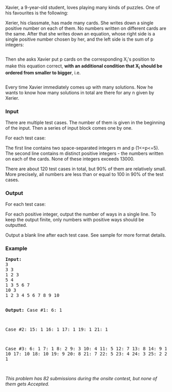 <p>Xavier, a 9-year-old student, loves playing many kinds of puzzles. One of his favourites is the following:</p>
<p>Xerier, his classmate, has made many cards. She writes down a single positive number on each of them. No numbers written on different cards are the same. After that she writes down an equation, whose right side is a single positive number chosen by her, and the left side is the sum of p integers:</p>
<p><img src="../../../content/john_jones:xc1.jpg" alt=""></p>
<p>Then she asks Xavier put p cards on the corresponding X<sub>i</sub>'s position to make this equation correct, <strong>with an additional condition that X<sub>i</sub> should be ordered from smaller to bigger</strong>, i.e.</p>
<p><img src="../../../content/john_jones:xc2.jpg" alt=""></p>
<p>Every time Xavier immediately comes up with many solutions. Now he wants to know how many solutions in total are there for any n given by Xerier.</p>
<h3>Input</h3>
<p>There are multiple test cases. The number of them is given in the beginning of the input. Then a series of input block comes one by one.</p>
<p>For each test case:</p>
<p>The first line contains two space-separated integers m and p (1&lt;=p&lt;=5). The second line contains m distinct positive integers - the numbers written on each of the cards. None of these integers exceeds 13000.</p>
<p>There are about 120 test cases in total, but 90% of them are relatively small. More precisely, all numbers are less than or equal to 100 in 90% of the test cases.</p>
<h3>Output</h3>
<p>For each test case:</p>
<p>For each positive integer, output the number of ways in a single line. To keep the output finite, only numbers with positive ways should be outputted.</p>
<p>Output a blank line after each test case. See sample for more format details.</p>
<h3>Example</h3>
<pre><strong>Input:</strong>
3
3 3
1 2 3
5 4
1 3 5 6 7
10 3
1 2 3 4 5 6 7 8 9 10

<strong>Output:</strong>
Case #1:
6: 1

Case #2:
15: 1
16: 1
17: 1
19: 1
21: 1

Case #3:
6: 1
7: 1
8: 2
9: 3
10: 4
11: 5
12: 7
13: 8
14: 9
15: 10
16: 10
17: 10
18: 10
19: 9
20: 8
21: 7
22: 5
23: 4
24: 3
25: 2
26: 1
27: 1

</pre>
<p><em>This problem has 82 submissions during the onsite contest, but none of them gets Accepted.</em></p>